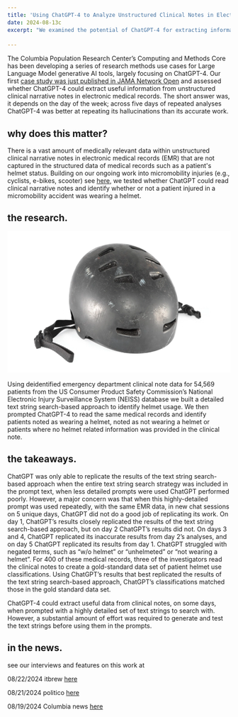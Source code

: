 ```yaml
---
title: 'Using ChatGPT-4 to Analyze Unstructured Clinical Notes in Electronic Medical Records'
date: 2024-08-13c
excerpt: "We examined the potential of ChatGPT-4 for extracting information from clinical notes, and we show that at the time we used ChatGPT-4, it could not reliably provide us with extracted data."

---
```


The Columbia Population Research Center’s Computing and Methods Core has been developing a series of research methods use cases for Large Language Model generative AI tools, largely focusing on ChatGPT-4.  Our first [case study was just published in JAMA Network Open](https://jamanetwork.com/journals/jamanetworkopen/fullarticle/2822296) and assessed whether ChatGPT-4 could extract useful information from unstructured clinical narrative notes in electronic medical records.  The short answer was, it depends on the day of the week; across five days of repeated analyses ChatGPT-4 was better at repeating its hallucinations than its accurate work. 

why does this matter?
------

There is a vast amount of medically relevant data within unstructured clinical narrative notes in electronic medical records (EMR) that are not captured in the structured data of medical records such as a patient's helmet status. Building on our ongoing work into micromobility injuries (e.g., cyclists, e-bikes, scooter) see [here](https://pubmed.ncbi.nlm.nih.gov/38923430/#:~:text=Based%20on%20FARS%20data%2C%20alcohol,42.0%25%20of%20motorcyclist%20fatal%20injuries.), we tested whether ChatGPT could read clinical narrative notes and identify whether or not a patient injured in a micromobility accident was wearing a helmet. 

the research.
------

![](../images/blogpost3.png)

Using deidentified emergency department clinical note data for 54,569 patients from the US Consumer Product Safety Commission’s National Electronic Injury Surveillance System (NEISS) database we built a detailed text string search-based approach to identify helmet usage.  We then prompted ChatGPT-4 to read the same medical records and identify patients noted as wearing a helmet, noted as not wearing a helmet or patients where no helmet related information was provided in the clinical note.

the takeaways.
------

ChatGPT was only able to replicate the results of the text string search-based approach when the entire text string search strategy was included in the prompt text, when less detailed prompts were used ChatGPT performed poorly.  However, a major concern was that when this highly-detailed prompt was used repeatedly, with the same EMR data, in new chat sessions on 5 unique days, ChatGPT did not do a good job of replicating its work.  On day 1, ChatGPT’s results closely replicated the results of the text string search-based approach, but on day 2 ChatGPT’s results did not.  On days 3 and 4, ChatGPT replicated its inaccurate results from day 2’s analyses, and on day 5 ChatGPT replicated its results from day 1.  ChatGPT struggled with negated terms, such as “w/o helmet” or “unhelmeted” or “not wearing a helmet”. For 400 of these medical records, three of the investigators read the clinical notes to create a gold-standard data set of patient helmet use classifications. Using ChatGPT’s results that best replicated the results of the text string search-based approach, ChatGPT’s classifications matched those in the gold standard data set.

ChatGPT-4 could extract useful data from clinical notes, on some days, when prompted with a highly detailed set of text strings to search with.  However, a substantial amount of effort was required to generate and test the text strings before using them in the prompts. 


in the news.
------

see our interviews and features on this work at 

08/22/2024 itbrew [here](https://www.itbrew.com/stories/2024/08/22/for-healthcare-llms-unhelmeted-does-not-compute)

08/21/2024 politico [here](https://www.politico.com/newsletters/future-pulse/2024/08/21/tony-blairs-ai-vision-for-health-care-00175011)

08/19/2024 Columbia news [here](https://www.publichealth.columbia.edu/news/artificial-intelligence-can-not-yet-reliably-read-extract-information-clinical-notes-medical-records)